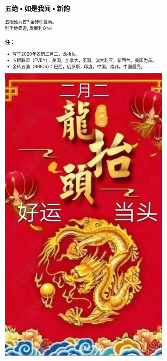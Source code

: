 ## 五绝 • 如是我闻 • 新韵
五眼谁为首? 金砖你最萌。\
别学他霸道, 发展利众生! 

### 注：
- 写于2020年农历二月二，龙抬头。
- 五眼联盟（FVEY）：美国，加拿大，英国，澳大利亚，新西兰。美国为首。 
- 金砖五国（BRICS）：巴西，俄罗斯，印度，中国，南非。中国最亮。

![](01.jpg)
